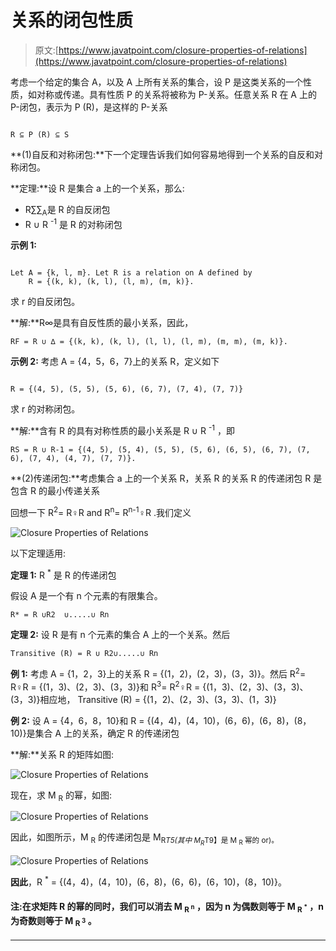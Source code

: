 # 关系的闭包性质

> 原文:[https://www.javatpoint.com/closure-properties-of-relations](https://www.javatpoint.com/closure-properties-of-relations)

考虑一个给定的集合 A，以及 A 上所有关系的集合，设 P 是这类关系的一个性质，如对称或传递。具有性质 P 的关系将被称为 P-关系。任意关系 R 在 A 上的 P-闭包，表示为 P (R)，是这样的 P-关系

```

R ⊆ P (R) ⊆ S

```

**(1)自反和对称闭包:**下一个定理告诉我们如何容易地得到一个关系的自反和对称闭包。

**定理:**设 R 是集合 a 上的一个关系，那么:

*   R∑∑<sub>A</sub>是 R 的自反闭包
*   R ∪ R <sup>-1</sup> 是 R 的对称闭包

**示例 1:**

```

Let A = {k, l, m}. Let R is a relation on A defined by
    R = {(k, k), (k, l), (l, m), (m, k)}. 

```

求 r 的自反闭包。

**解:**R∞是具有自反性质的最小关系，因此，

```
RF = R ∪ ∆ = {(k, k), (k, l), (l, l), (l, m), (m, m), (m, k)}.

```

**示例 2:** 考虑 A = {4，5，6，7}上的关系 R，定义如下

```

R = {(4, 5), (5, 5), (5, 6), (6, 7), (7, 4), (7, 7)}

```

求 r 的对称闭包。

**解:**含有 R 的具有对称性质的最小关系是 R ∪ R <sup>-1</sup> ，即

```
RS = R ∪ R-1 = {(4, 5), (5, 4), (5, 5), (5, 6), (6, 5), (6, 7), (7, 6), (7, 4), (4, 7), (7, 7)}.

```

**(2)传递闭包:**考虑集合 a 上的一个关系 R，关系 R 的关系 R 的传递闭包 R 是包含 R 的最小传递关系

回想一下 R<sup>2</sup>= R♀R and R<sup>n</sup>= R<sup>n-1</sup>♀R .我们定义

![Closure Properties of Relations](../Images/3555d1f8bcad2400aa64d299732ab564.png)

以下定理适用:

**定理 1:** R <sup>*</sup> 是 R 的传递闭包

假设 A 是一个有 n 个元素的有限集合。

```
R* = R ∪R2  ∪.....∪ Rn

```

**定理 2:** 设 R 是有 n 个元素的集合 A 上的一个关系。然后

```
Transitive (R) = R ∪ R2∪.....∪ Rn

```

**例 1:** 考虑 A = {1，2，3}上的关系 R = {(1，2)，(2，3)，(3，3)}。然后
R<sup>2</sup>= R♀R = {(1，3)、(2，3)、(3，3)}和 R<sup>3</sup>= R<sup>2</sup>♀R = {(1，3)、(2，3)、(3，3)、(3，3)}相应地，
Transitive (R) = {(1，2)、(2，3)、(3，3)、(1，3)}

**例 2:** 设 A = {4，6，8，10}和 R = {(4，4)，(4，10)，(6，6)，(6，8)，(8，10)}是集合 A 上的关系，确定 R 的传递闭包

**解:**关系 R 的矩阵如图:

![Closure Properties of Relations](../Images/13aa007eb0498030fc18a24438cb1617.png)

现在，求 M <sub>R</sub> 的幂，如图:

![Closure Properties of Relations](../Images/96e0543864e0fa4be36b6878b5615f99.png)

因此，如图所示，M <sub>R</sub> 的传递闭包是 M<sub>R<sup>*</sup>T5(其中 M<sub>R<sup>*</sup>T9】是 M <sub>R</sub> 幂的 or)。</sub></sub>

![Closure Properties of Relations](../Images/9e1431aff60736fbfde6a71280b1df88.png)

**因此**，R <sup>*</sup> = {(4，4)，(4，10)，(6，8)，(6，6)，(6，10)，(8，10)}。

#### 注:在求矩阵 R 的幂的同时，我们可以消去 M <sub>R <sup>n</sup></sub> ，因为 n 为偶数则等于 M <sub>R <sup>*</sup></sub> ，n 为奇数则等于 M <sub>R <sup>3</sup></sub> 。

* * *